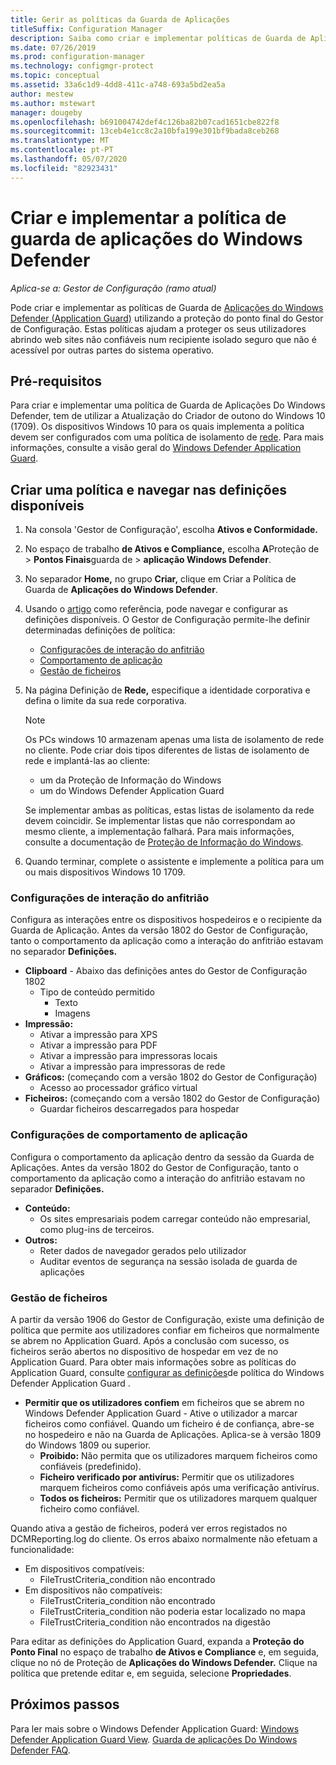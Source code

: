 ```yaml
---
title: Gerir as políticas da Guarda de Aplicações
titleSuffix: Configuration Manager
description: Saiba como criar e implementar políticas de Guarda de Aplicações do Windows Defender
ms.date: 07/26/2019
ms.prod: configuration-manager
ms.technology: configmgr-protect
ms.topic: conceptual
ms.assetid: 33a6c1d9-4dd8-411c-a748-693a5bd2ea5a
author: mestew
ms.author: mstewart
manager: dougeby
ms.openlocfilehash: b691004742def4c126ba82b07cad1651cbe822f8
ms.sourcegitcommit: 13ceb4e1cc8c2a10bfa199e301bf9bada8ceb268
ms.translationtype: MT
ms.contentlocale: pt-PT
ms.lasthandoff: 05/07/2020
ms.locfileid: "82923431"
---
```

# <a name="create-and-deploy-windows-defender-application-guard-policy"></a>Criar e implementar a política de guarda de aplicações do Windows Defender

*Aplica-se a: Gestor de Configuração (ramo atual)*
<!-- 1351960 -->  
Pode criar e implementar as políticas de Guarda de [Aplicações do Windows Defender (Application Guard)](https://docs.microsoft.com/windows/threat-protection/windows-defender-application-guard/wd-app-guard-overview) utilizando a proteção do ponto final do Gestor de Configuração. Estas políticas ajudam a proteger os seus utilizadores abrindo web sites não confiáveis num recipiente isolado seguro que não é acessível por outras partes do sistema operativo.

## <a name="prerequisites"></a>Pré-requisitos

Para criar e implementar uma política de Guarda de Aplicações Do Windows Defender, tem de utilizar a Atualização do Criador de outono do Windows 10 (1709). Os dispositivos Windows 10 para os quais implementa a política devem ser configurados com uma política de isolamento de [rede](https://docs.microsoft.com/windows/security/threat-protection/windows-defender-application-guard/configure-wd-app-guard#network-isolation-settings). Para mais informações, consulte a visão geral do [Windows Defender Application Guard](https://docs.microsoft.com/windows/threat-protection/windows-defender-application-guard/wd-app-guard-overview).

## <a name="create-a-policy-and-to-browse-the-available-settings"></a>Criar uma política e navegar nas definições disponíveis

1. Na consola 'Gestor de Configuração', escolha **Ativos e Conformidade.**
2. No espaço de trabalho **de Ativos e Compliance,** escolha **A**Proteção de  >  **Pontos Finais**guarda de  >  **aplicação Windows Defender**.
3. No separador **Home,** no grupo **Criar,** clique em Criar a Política de Guarda de **Aplicações do Windows Defender**.
4. Usando o [artigo](https://docs.microsoft.com/windows/security/threat-protection/windows-defender-application-guard/configure-wd-app-guard) como referência, pode navegar e configurar as definições disponíveis. O Gestor de Configuração permite-lhe definir determinadas definições de política:
   - [Configurações de interação do anfitrião](#bkmk_HIS)
   - [Comportamento de aplicação](#bkmk_ABS)
   - [Gestão de ficheiros](#bkmk_FM)
5. Na página Definição de **Rede,** especifique a identidade corporativa e defina o limite da sua rede corporativa.

    > [!NOTE]
    > Os PCs windows 10 armazenam apenas uma lista de isolamento de rede no cliente. Pode criar dois tipos diferentes de listas de isolamento de rede e implantá-las ao cliente:
    >
    >  - um da Proteção de Informação do Windows
    >  - um do Windows Defender Application Guard
    >
    > Se implementar ambas as políticas, estas listas de isolamento da rede devem coincidir. Se implementar listas que não correspondam ao mesmo cliente, a implementação falhará. Para mais informações, consulte a documentação de [Proteção de Informação do Windows](https://docs.microsoft.com/windows/security/information-protection/windows-information-protection/create-wip-policy-using-configmgr).

6. Quando terminar, complete o assistente e implemente a política para um ou mais dispositivos Windows 10 1709.

### <a name="host-interaction-settings"></a><a name="bkmk_HIS"></a>Configurações de interação do anfitrião

Configura as interações entre os dispositivos hospedeiros e o recipiente da Guarda de Aplicação. Antes da versão 1802 do Gestor de Configuração, tanto o comportamento da aplicação como a interação do anfitrião estavam no separador **Definições.**

- **Clipboard** - Abaixo das definições antes do Gestor de Configuração 1802
  - Tipo de conteúdo permitido
    - Texto
    - Imagens
- **Impressão:**
  - Ativar a impressão para XPS
  - Ativar a impressão para PDF
  - Ativar a impressão para impressoras locais
  - Ativar a impressão para impressoras de rede
- **Gráficos:** (começando com a versão 1802 do Gestor de Configuração)
  - Acesso ao processador gráfico virtual
- **Ficheiros:** (começando com a versão 1802 do Gestor de Configuração)
  - Guardar ficheiros descarregados para hospedar

### <a name="application-behavior-settings"></a><a name="bkmk_ABS"></a>Configurações de comportamento de aplicação

Configura o comportamento da aplicação dentro da sessão da Guarda de Aplicações. Antes da versão 1802 do Gestor de Configuração, tanto o comportamento da aplicação como a interação do anfitrião estavam no separador **Definições.**

- **Conteúdo:**
  - Os sites empresariais podem carregar conteúdo não empresarial, como plug-ins de terceiros.
- **Outros:**
  - Reter dados de navegador gerados pelo utilizador
  - Auditar eventos de segurança na sessão isolada de guarda de aplicações

### <a name="file-management"></a><a name="bkmk_FM"></a>Gestão de ficheiros
<!--3555858-->
A partir da versão 1906 do Gestor de Configuração, existe uma definição de política que permite aos utilizadores confiar em ficheiros que normalmente se abrem no Application Guard. Após a conclusão com sucesso, os ficheiros serão abertos no dispositivo de hospedar em vez de no Application Guard. Para obter mais informações sobre as políticas do Application Guard, consulte [configurar as definições](https://docs.microsoft.com/windows/security/threat-protection/windows-defender-application-guard/configure-wd-app-guard)de política do Windows Defender Application Guard .

- **Permitir que os utilizadores confiem** em ficheiros que se abrem no Windows Defender Application Guard - Ative o utilizador a marcar ficheiros como confiável. Quando um ficheiro é de confiança, abre-se no hospedeiro e não na Guarda de Aplicações. Aplica-se à versão 1809 do Windows 1809 ou superior.
  - **Proibido:** Não permita que os utilizadores marquem ficheiros como confiáveis (predefinido).
  - **Ficheiro verificado por antivírus:** Permitir que os utilizadores marquem ficheiros como confiáveis após uma verificação antivírus.
  - **Todos os ficheiros:** Permitir que os utilizadores marquem qualquer ficheiro como confiável.

Quando ativa a gestão de ficheiros, poderá ver erros registados no DCMReporting.log do cliente. Os erros abaixo normalmente não efetuam a funcionalidade: <!--4619457-->

- Em dispositivos compatíveis:
  - FileTrustCriteria_condition não encontrado
- Em dispositivos não compatíveis:
  - FileTrustCriteria_condition não encontrado
  - FileTrustCriteria_condition não poderia estar localizado no mapa
  - FileTrustCriteria_condition não encontrados na digestão

Para editar as definições do Application Guard, expanda a **Proteção do Ponto Final** no espaço de trabalho **de Ativos e Compliance** e, em seguida, clique no nó de Proteção de **Aplicações do Windows Defender.** Clique na política que pretende editar e, em seguida, selecione **Propriedades**.

## <a name="next-steps"></a>Próximos passos

Para ler mais sobre o Windows Defender Application Guard: [Windows Defender Application Guard View](https://docs.microsoft.com/windows/security/threat-protection/windows-defender-application-guard/wd-app-guard-overview).
[Guarda de aplicações Do Windows Defender FAQ](https://docs.microsoft.com/windows/security/threat-protection/windows-defender-application-guard/faq-wd-app-guard).
